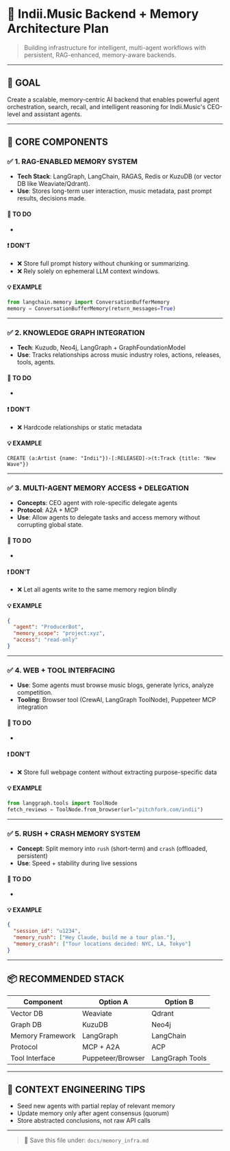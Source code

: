 # 🎵 Indii.Music Backend + Memory Architecture Plan

> Building infrastructure for intelligent, multi-agent workflows with persistent, RAG-enhanced, memory-aware backends.

---

## 🧠 GOAL

Create a scalable, memory-centric AI backend that enables powerful agent orchestration, search, recall, and intelligent reasoning for Indii.Music's CEO-level and assistant agents.

---

## 🧩 CORE COMPONENTS

### ✅ 1. RAG-ENABLED MEMORY SYSTEM

- **Tech Stack**: LangGraph, LangChain, RAGAS, Redis or KuzuDB (or vector DB like Weaviate/Qdrant).
- **Use**: Stores long-term user interaction, music metadata, past prompt results, decisions made.

#### 📌 TO DO

-

#### ❗ DON'T

- ❌ Store full prompt history without chunking or summarizing.
- ❌ Rely solely on ephemeral LLM context windows.

#### 💡 EXAMPLE

```python
from langchain.memory import ConversationBufferMemory
memory = ConversationBufferMemory(return_messages=True)
```

---

### ✅ 2. KNOWLEDGE GRAPH INTEGRATION

- **Tech**: Kuzudb, Neo4j, LangGraph + GraphFoundationModel
- **Use**: Tracks relationships across music industry roles, actions, releases, tools, agents.

#### 📌 TO DO

-

#### ❗ DON'T

- ❌ Hardcode relationships or static metadata

#### 💡 EXAMPLE

```cypher
CREATE (a:Artist {name: "Indii"})-[:RELEASED]->(t:Track {title: "New Wave"})
```

---

### ✅ 3. MULTI-AGENT MEMORY ACCESS + DELEGATION

- **Concepts**: CEO agent with role-specific delegate agents
- **Protocol**: A2A + MCP
- **Use**: Allow agents to delegate tasks and access memory without corrupting global state.

#### 📌 TO DO

-

#### ❗ DON'T

- ❌ Let all agents write to the same memory region blindly

#### 💡 EXAMPLE

```json
{
  "agent": "ProducerBot",
  "memory_scope": "project:xyz",
  "access": "read-only"
}
```

---

### ✅ 4. WEB + TOOL INTERFACING

- **Use**: Some agents must browse music blogs, generate lyrics, analyze competition.
- **Tooling**: Browser tool (CrewAI, LangGraph ToolNode), Puppeteer MCP integration

#### 📌 TO DO

-

#### ❗ DON'T

- ❌ Store full webpage content without extracting purpose-specific data

#### 💡 EXAMPLE

```python
from langgraph.tools import ToolNode
fetch_reviews = ToolNode.from_browser(url="pitchfork.com/indii")
```

---

### ✅ 5. RUSH + CRASH MEMORY SYSTEM

- **Concept**: Split memory into `rush` (short-term) and `crash` (offloaded, persistent)
- **Use**: Speed + stability during live sessions

#### 📌 TO DO

-

#### 💡 EXAMPLE

```json
{
  "session_id": "u1234",
  "memory_rush": ["Hey Claude, build me a tour plan."],
  "memory_crash": ["Tour locations decided: NYC, LA, Tokyo"]
}
```

---

## 📦 RECOMMENDED STACK

| Component        | Option A          | Option B        |
| ---------------- | ----------------- | --------------- |
| Vector DB        | Weaviate          | Qdrant          |
| Graph DB         | KuzuDB            | Neo4j           |
| Memory Framework | LangGraph         | LangChain       |
| Protocol         | MCP + A2A         | ACP             |
| Tool Interface   | Puppeteer/Browser | LangGraph Tools |

---

## 🧠 CONTEXT ENGINEERING TIPS

- Seed new agents with partial replay of relevant memory
- Update memory only after agent consensus (quorum)
- Store abstracted conclusions, not raw API calls

---

> 📁 Save this file under: `docs/memory_infra.md`

